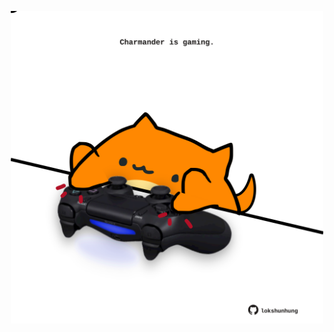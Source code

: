 <!-- built at 06/11/2022, 15:01:03 UTC -->
<p align="center">
  <img width="500" height="500" src="./ReadmeImage.svg">
</p>
